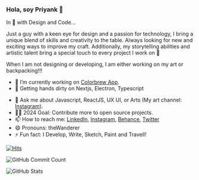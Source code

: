 ### Hola, soy Priyank 👋

In 💙 with Design and Code...

Just a guy with a keen eye for design and a passion for technology, I bring a unique blend of skills and creativity to the table. 
Always looking for new and exciting ways to improve my craft. Additionally, my storytelling abilities and artistic talent bring a special touch to every project I work on 🫡

When I am not designing or developing, I am either working on my art or backpacking!!!

- 🔭 I’m currently working on [Colorbrew App](https://www.colorbrew.art/).
- 🌱 Getting hands dirty on Nextjs, Electron, Typescript 
<!-- - 👯 I’m looking to collaborate on ... - 🤔 I’m looking for help with [Color Pallete Generator App](https://colorbuddy.vercel.app/)-->
- 💬 Ask me about Javascript, ReactJS, UX UI, or Arts (My art channel: [Instagram](https://www.instagram.com/canvas_by_priyank/)).
- ✍🏻 2024 Goal: Contribute more to open source projects.
- 📫 How to reach me: [LinkedIn](https://www.linkedin.com/in/priyankdeep78/),  [Instagram](https://www.instagram.com/the_wanderer_artist/), [Behance](https://www.behance.net/priyankdeep78), [Twitter](https://twitter.com/priyankdeep78)
- 😄 Pronouns: theWanderer
- ⚡ Fun fact: I Develop, Write, Sketch, Paint and Travell!

[![Hits](https://hits.seeyoufarm.com/api/count/incr/badge.svg?url=https%3A%2F%2Fgithub.com%2FtheWanderer78&count_bg=%23393939&title_bg=%233402BA&icon=gimp.svg&icon_color=%23E7E7E7&title=Visitors&edge_flat=false)](https://hits.seeyoufarm.com)

![GitHub Commit Count](https://github-readme-streak-stats.herokuapp.com/?user=priyankdeeps78&theme=dark&hide_border=true&date_format=j%20M%5B%20Y%5D)

![GitHub Stats](https://github-readme-stats.vercel.app/api/top-langs/?username=priyankdeeps78&layout=compact&theme=dark&hide_border=true)

<!--### Total Contributions and Code Pushed

![Total Contributions](https://github-readme-stats.vercel.app/api?username=theWanderer78&count_private=true&show_icons=true&theme=dark&include_all_commits=true)-->

